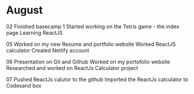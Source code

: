 # August

02
 Finished basecamp 1
 Started working on the Tetris game - the index page
 Learning ReactJS

05
Worked on my new Resume and portfolio website
Worked ReactJS calculator
Created Netlify account

06
Presentation on Git and Github
Worked on my portofolio website
Researched and worked on ReactJs Calculator project

07
Pushed ReactJs calutor to the github
Imported the ReactJs calculator to Codesand box
